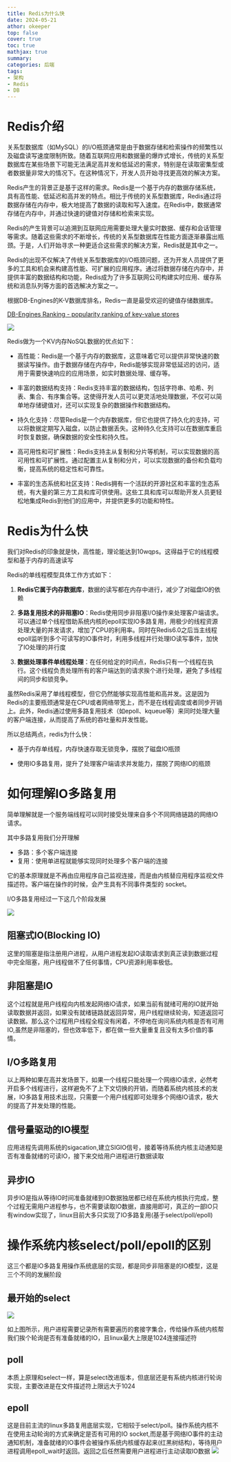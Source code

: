 ```yaml
---
title: Redis为什么快
date: 2024-05-21
athor: okeeper
top: false
cover: true
toc: true
mathjax: true
summary: 
categories: 后端
tags:
- 架构
- Redis
- DB
---
```


# Redis介绍

关系型数据库（如MySQL）的I/O瓶颈通常是由于数据存储和检索操作的频繁性以及磁盘读写速度限制所致。随着互联网应用和数据量的爆炸式增长，传统的关系型数据库在某些场景下可能无法满足高并发和低延迟的需求，特别是在读取密集型或者数据量非常大的情况下。在这种情况下，开发人员开始寻找更高效的解决方案。

Redis产生的背景正是基于这样的需求。Redis是一个基于内存的数据存储系统，具有高性能、低延迟和高并发的特点。相比于传统的关系型数据库，Redis通过将数据存储在内存中，极大地提高了数据的读取和写入速度。在Redis中，数据通常存储在内存中，并通过快速的键值对存储和检索来实现。

Redis的产生背景可以追溯到互联网应用需要处理大量实时数据、缓存和会话管理等需求。随着这些需求的不断增长，传统的关系型数据库在性能方面逐渐暴露出瓶颈。于是，人们开始寻求一种更适合这些需求的解决方案，Redis就是其中之一。

Redis的出现不仅解决了传统关系型数据库的I/O瓶颈问题，还为开发人员提供了更多的工具和机会来构建高性能、可扩展的应用程序。通过将数据存储在内存中，并提供丰富的数据结构和功能，Redis成为了许多互联网公司构建实时应用、缓存系统和消息队列等方面的首选解决方案之一。

根据DB-Engines的K-V数据库排名，Redis一直是最受欢迎的键值存储数据库。

[DB-Engines Ranking - popularity ranking of key-value stores](https://db-engines.com/en/ranking/key-value+store)

![](https://okeeper-blog-images.oss-cn-hangzhou.aliyuncs.com/images/1716263591173.png)

Redis做为一个KV内存NoSQL数据的优点如下：

- 高性能：Redis是一个基于内存的数据库，这意味着它可以提供非常快速的数据读写操作。由于数据存储在内存中，Redis能够实现非常低延迟的访问，适用于需要快速响应的应用场景，如实时数据处理、缓存等。

- 丰富的数据结构支持：Redis支持丰富的数据结构，包括字符串、哈希、列表、集合、有序集合等。这使得开发人员可以更灵活地处理数据，不仅可以简单地存储键值对，还可以实现复杂的数据操作和数据结构。

- 持久化支持：尽管Redis是一个内存数据库，但它也提供了持久化的支持，可以将数据定期写入磁盘，以防止数据丢失。这种持久化支持可以在数据库重启时恢复数据，确保数据的安全性和持久性。

- 高可用性和可扩展性：Redis支持主从复制和分片等机制，可以实现数据的高可用性和可扩展性。通过配置主从复制和分片，可以实现数据的备份和负载均衡，提高系统的稳定性和可靠性。

- 丰富的生态系统和社区支持：Redis拥有一个活跃的开源社区和丰富的生态系统，有大量的第三方工具和库可供使用。这些工具和库可以帮助开发人员更轻松地集成Redis到他们的应用中，并提供更多的功能和特性。

# Redis为什么快

我们对Redis的印象就是快，高性能，理论能达到10wqps。这得益于它的线程模型和基于内存的高速读写

Redis的单线程模型具体工作方式如下：

1. **Redis它属于内存数据库**，数据的读写都在内存中进行，减少了对磁盘IO的依赖

2. **多路复用技术的非阻塞IO**：Redis使用同步非阻塞I/O操作来处理客户端请求。可以通过单个线程借助系统内核的epoll实现IO多路复用，用极少的线程资源处理大量的并发请求，增加了CPU的利用率。同时在Redis6.0之后当主线程epoll监听到多个可读写的IO事件时，利用多线程并行处理IO读写事件，加快了IO处理的并行度

3. **数据处理事件单线程处理**：在任何给定的时间点，Redis只有一个线程在执行。这个线程负责处理所有的客户端达到的请求挨个进行处理，避免了多线程间的同步和锁竞争。

虽然Redis采用了单线程模型，但它仍然能够实现高性能和高并发。这是因为Redis的主要瓶颈通常是在CPU或者网络带宽上，而不是在线程调度或者同步开销上。此外，Redis通过使用多路复用技术（如epoll、kqueue等）来同时处理大量的客户端连接，从而提高了系统的吞吐量和并发性能。

所以总结两点，redis为什么快：

- 基于内存单线程，内存快速存取无锁竞争，摆脱了磁盘IO瓶颈

- 使用IO多路复用，提升了处理客户端请求并发能力，摆脱了网络IO的瓶颈

# 如何理解IO多路复用

简单理解就是一个服务端线程可以同时接受处理来自多个不同网络链路的网络IO请求。

其中多路复用我们分开理解

- 多路：多个客户端连接
- 复用：使用单进程就能够实现同时处理多个客户端的连接 ​

它的基本原理就是不再由应用程序自己监视连接，而是由内核替应用程序监视文件描述符。客户端在操作的时候，会产生具有不同事件类型的 socket。

I/O多路复用经过一下这几个阶段发展

![](https://okeeper-blog-images.oss-cn-hangzhou.aliyuncs.com/images/20190225204240.png)

## 阻塞式IO(Blocking IO)

这里的阻塞是指注册用户进程，从用户进程发起IO读取请求到真正读到数据过程中完全阻塞，用户线程做不了任何事情，CPU资源利用率极低。

## 非阻塞是IO

这个过程就是用户线程向内核发起网络IO请求，如果当前有就绪可用的IO就开始读取数据并返回，如果没有就绪链路就返回异常，用户线程继续轮询，知道返回可读数据。那么这个过程用户线程全程没有闲着，不停地在询问系统内核是否有可用IO,虽然是非阻塞的，但也效率低下，都在做一些大量重复且没有太多价值的事情。

## I/O多路复用

以上两种如果在高并发场景下，如果一个线程只能处理一个网络IO请求，必然考开启多个线程进行，这样避免不了上下文切换的开销，而随着系统内核技术的发展，IO多路复用技术出现，只需要一个用户线程即可处理多个网络IO请求，极大的提高了并发处理的性能。

## 信号量驱动的IO模型

应用进程先调用系统的sigacation,建立SIGIO信号，接着等待系统内核主动通知是否有准备就绪的可读IO，接下来交给用户进程进行数据读取

## 异步IO

异步IO是指从等待IO时间准备就绪到IO数据独居都已经在系统内核执行完成，整个过程无需用户进程参与，也不需要读取IO数据，直接用即可，真正的一部IO只有window实现了，linux目前大多只实现了IO多路复用(基于select/poll/epoll)

# 操作系统内核select/poll/epoll的区别

这三个都是IO多路复用操作系统底层的实现，都是同步非阻塞是的IO模型，这是三个不同的发展阶段

## 最开始的select

![](https://okeeper-blog-images.oss-cn-hangzhou.aliyuncs.com/images/1716285479387.png)

如上图所示，用户进程需要记录所有需要遍历的套接字集合，传给操作系统内核帮我们挨个轮询是否有准备就绪的IO，且linux最大上限是1024连接描述符

## poll

本质上原理和select一样，算是select改进版本，但底层还是有系统内核进行轮询实现，主要改进是在文件描述符上限远大于1024

## epoll

这是目前主流的linux多路复用底层实现，它相较于select/poll。操作系统内核不在使用主动轮询的方式来确定是否有可用的IO socket,而是基于网络IO事件的主动通知机制，准备就绪的IO事件会被操作系统内核缓存起来(红黑树结构)，等待用户进程调用epoll_wait时返回。返回之后任然需要用户进程进行主动读取IO数据
![](https://okeeper-blog-images.oss-cn-hangzhou.aliyuncs.com/images/1716286989659.png)
